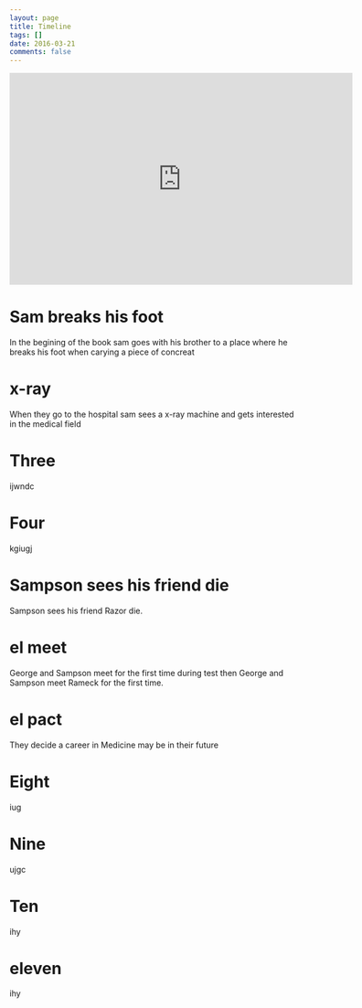 ```yaml
---
layout: page
title: Timeline
tags: []
date: 2016-03-21
comments: false
---
```


<iframe width="600" height="371" seamless frameborder="0" scrolling="no" src="https://docs.google.com/spreadsheets/d/e/2PACX-1vSvbz5ICMdNNJvYam7kI3a6MPUaTPVfnev8vX0SJZpI053Px76i0XE-yRxXDJLXIqh1lkGCCKA0xXQe/pubchart?oid=1315094940&amp;format=interactive"></iframe>

# Sam breaks his foot
In the begining of the book sam goes with his brother to a place where he breaks his foot when carying a piece of concreat
# x-ray
When they go to the hospital sam sees a x-ray machine and gets interested in the medical field
# Three
ijwndc
# Four
kgiugj
# Sampson sees his friend die
Sampson sees his friend Razor die.
# el meet
George and Sampson meet for the first time during test then George and Sampson meet Rameck for the first time.
# el pact
They decide a career in Medicine may be in their future
# Eight
iug
# Nine
ujgc
# Ten
ihy
# eleven
ihy
